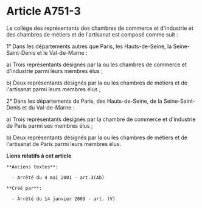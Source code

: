 # Article A751-3

Le collège des représentants des chambres de commerce et d'industrie et des chambres de métiers et de l'artisanat est composé
comme suit :

1° Dans les départements autres que Paris, les Hauts-de-Seine, la Seine-Saint-Denis et le Val-de-Marne :

a) Trois représentants désignés par la ou les chambres de commerce et d'industrie parmi leurs membres élus ;

b) Deux représentants désignés par la ou les chambres de métiers et de l'artisanat parmi leurs membres élus ;

2° Dans les départements de Paris, des Hauts-de-Seine, de la Seine-Saint-Denis et du Val-de-Marne :

a) Trois représentants désignés par la chambre de commerce et d'industrie de Paris parmi ses membres élus ;

b) Deux représentants désignés par la ou les chambres de métiers et de l'artisanat de Paris parmi leurs membres élus.

**Liens relatifs à cet article**

	**Anciens textes**:

	  - Arrêté du 4 mai 2001 - art.3(Ab)

	**Créé par**:

	  - Arrêté du 14 janvier 2009 - art. (V)
